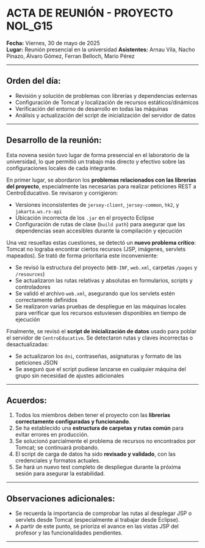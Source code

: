 # ACTA DE REUNIÓN - PROYECTO NOL_G15

**Fecha:** Viernes, 30 de mayo de 2025  
**Lugar:** Reunión presencial en la universidad 
**Asistentes:** Arnau Vila, Nacho Pinazo, Álvaro Gómez, Ferran Belloch, Mario Pérez

---

## Orden del día:

- Revisión y solución de problemas con librerías y dependencias externas  
- Configuración de Tomcat y localización de recursos estáticos/dinámicos  
- Verificación del entorno de desarrollo en todas las máquinas  
- Análisis y actualización del script de inicialización del servidor de datos

---

## Desarrollo de la reunión:

Esta novena sesión tuvo lugar de forma presencial en el laboratorio de la universidad, lo que permitió un trabajo más directo y efectivo sobre las configuraciones locales de cada integrante.

En primer lugar, se abordaron los **problemas relacionados con las librerías del proyecto**, especialmente las necesarias para realizar peticiones REST a CentroEducativo. Se revisaron y corrigieron:

- Versiones inconsistentes de `jersey-client`, `jersey-common`, `hk2`, y `jakarta.ws.rs-api`  
- Ubicación incorrecta de los `.jar` en el proyecto Eclipse  
- Configuración de rutas de clase (`build path`) para asegurar que las dependencias sean accesibles durante la compilación y ejecución

Una vez resueltas estas cuestiones, se detectó un **nuevo problema crítico**: Tomcat no lograba encontrar ciertos recursos (JSP, imágenes, servlets mapeados). Se trató de forma prioritaria este inconveniente:

- Se revisó la estructura del proyecto (`WEB-INF`, `web.xml`, carpetas `/pages` y `/resources`)  
- Se actualizaron las rutas relativas y absolutas en formularios, scripts y controladores  
- Se validó el archivo `web.xml`, asegurando que los servlets estén correctamente definidos
- Se realizaron varias pruebas de despliegue en las máquinas locales para verificar que los recursos estuviesen disponibles en tiempo de ejecución

Finalmente, se revisó el **script de inicialización de datos** usado para poblar el servidor de `CentroEducativo`. Se detectaron rutas y claves incorrectas o desactualizadas:

- Se actualizaron los `dni`, contraseñas, asignaturas y formato de las peticiones JSON  
- Se aseguró que el script pudiese lanzarse en cualquier máquina del grupo sin necesidad de ajustes adicionales

---

## Acuerdos:

1. Todos los miembros deben tener el proyecto con las **librerías correctamente configuradas y funcionando**.  
2. Se ha establecido una **estructura de carpetas y rutas común** para evitar errores en producción.  
3. Se solucionó parcialmente el problema de recursos no encontrados por Tomcat; se continuará probando.  
4. El script de carga de datos ha sido **revisado y validado**, con las credenciales y formatos actuales.  
5. Se hará un nuevo test completo de despliegue durante la próxima sesión para asegurar la estabilidad.

---

## Observaciones adicionales:

- Se recuerda la importancia de comprobar las rutas al desplegar JSP o servlets desde Tomcat (especialmente al trabajar desde Eclipse).  
- A partir de este punto, se prioriza el avance en las vistas JSP del profesor y las funcionalidades  pendientes.

---
